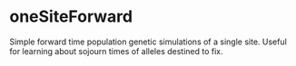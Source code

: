 # oneSiteForward
Simple forward time population genetic simulations of a single site. Useful for learning about sojourn times of alleles destined to fix.

